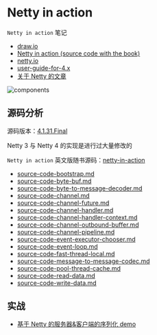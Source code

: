 # Netty in action

`Netty in action` 笔记

- [draw.io](draw.io/netty-in-action.xml)
- [Netty in action (source code with the book)](https://github.com/normanmaurer/netty-in-action)
- [netty.io](http://netty.io/)
- [user-guide-for-4.x](https://netty.io/wiki/user-guide-for-4.x.html)
- [关于 Netty 的文章](https://netty.io/wiki/related-articles.html)

![components](./images/components.png)

## 源码分析

源码版本：[4.1.31.Final](https://github.com/netty/netty/releases/tag/netty-4.1.31.Final)

Netty 3 与 Netty 4 的实现是进行过大量修改的

`Netty in action` 英文版随书源码：[netty-in-action](https://github.com/normanmaurer/netty-in-action)

- [source-code-bootstrap.md](source-code-bootstrap.md)
- [source-code-byte-buf.md](source-code-byte-buf.md)
- [source-code-byte-to-message-decoder.md](source-code-byte-to-message-decoder.md)
- [source-code-channel.md](source-code-channel.md)
- [source-code-channel-future.md](source-code-channel-future.md)
- [source-code-channel-handler.md](source-code-channel-handler.md)
- [source-code-channel-handler-context.md](source-code-channel-handler-context.md)
- [source-code-channel-outbound-buffer.md](source-code-channel-outbound-buffer.md)
- [source-code-channel-pipeline.md](source-code-channel-pipeline.md)
- [source-code-event-executor-chooser.md](source-code-event-executor-chooser.md)
- [source-code-event-loop.md](source-code-event-loop.md)
- [source-code-fast-thread-local.md](source-code-fast-thread-local.md)
- [source-code-message-to-message-codec.md](source-code-message-to-message-codec.md)
- [source-code-pool-thread-cache.md](source-code-pool-thread-cache.md)
- [source-code-read-data.md](source-code-read-data.md)
- [source-code-write-data.md](source-code-write-data.md)

## 实战

- [基于 Netty 的服务器&客户端的序列化 demo](https://github.com/web1992/javas/tree/master/tools/src/main/java/cn/web1992/utils/demo/netty/serializable)
